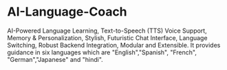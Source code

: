 # AI-Language-Coach
AI-Powered Language Learning, Text-to-Speech (TTS) Voice Support, Memory & Personalization, Stylish, Futuristic Chat Interface, Language Switching, Robust Backend Integration, Modular and Extensible. It provides guidance in six languages which are "English","Spanish", "French", "German","Japanese" and "hindi".




